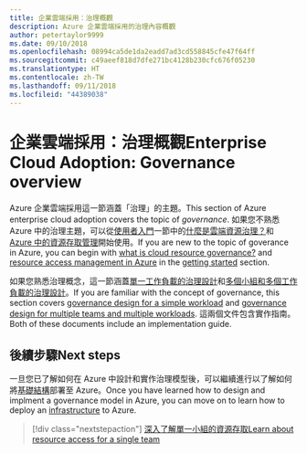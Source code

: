 ```yaml
---
title: 企業雲端採用：治理概觀
description: Azure 企業雲端採用的治理內容概觀
author: petertaylor9999
ms.date: 09/10/2018
ms.openlocfilehash: 08994ca5de1da2eadd7ad3cd558845cfe47f64ff
ms.sourcegitcommit: c49aeef818d7dfe271bc4128b230cfc676f05230
ms.translationtype: HT
ms.contentlocale: zh-TW
ms.lasthandoff: 09/11/2018
ms.locfileid: "44389038"
---
```

# <a name="enterprise-cloud-adoption-governance-overview"></a><span data-ttu-id="22879-103">企業雲端採用：治理概觀</span><span class="sxs-lookup"><span data-stu-id="22879-103">Enterprise Cloud Adoption: Governance overview</span></span>

<span data-ttu-id="22879-104">Azure 企業雲端採用這一節涵蓋「治理」的主題。</span><span class="sxs-lookup"><span data-stu-id="22879-104">This section of Azure enterprise cloud adoption covers the topic of *governance*.</span></span> <span data-ttu-id="22879-105">如果您不熟悉 Azure 中的治理主題，可以從[使用者入門](../getting-started/overview.md)一節中的[什麼是雲端資源治理？](../getting-started/what-is-governance.md)和 [Azure 中的資源存取管理](../getting-started/azure-resource-access.md)開始使用。</span><span class="sxs-lookup"><span data-stu-id="22879-105">If you are new to the topic of goverance in Azure, you can begin with [what is cloud resource governance?](../getting-started/what-is-governance.md) and [resource access management in Azure](../getting-started/azure-resource-access.md) in the [getting started](../getting-started/overview.md) section.</span></span>

<span data-ttu-id="22879-106">如果您熟悉治理概念，這一節涵蓋[單一工作負載的治理設計](governance-single-team.md)和[多個小組和多個工作負載的治理設計](governance-multiple-teams.md)。</span><span class="sxs-lookup"><span data-stu-id="22879-106">If you are familiar with the concept of governance, this section covers [governance design for a simple workload](governance-single-team.md) and [governance design for multiple teams and multiple workloads](governance-multiple-teams.md).</span></span> <span data-ttu-id="22879-107">這兩個文件包含實作指南。</span><span class="sxs-lookup"><span data-stu-id="22879-107">Both of these documents include an implementation guide.</span></span>

## <a name="next-steps"></a><span data-ttu-id="22879-108">後續步驟</span><span class="sxs-lookup"><span data-stu-id="22879-108">Next steps</span></span>

<span data-ttu-id="22879-109">一旦您已了解如何在 Azure 中設計和實作治理模型後，可以繼續進行以了解如何將[基礎結構](../infrastructure/basic-workload.md)部署至 Azure。</span><span class="sxs-lookup"><span data-stu-id="22879-109">Once you have learned how to design and implment a governance model in Azure, you can move on to learn how to deploy an [infrastructure](../infrastructure/basic-workload.md) to Azure.</span></span>

> [!div class="nextstepaction"]
> [<span data-ttu-id="22879-110">深入了解單一小組的資源存取</span><span class="sxs-lookup"><span data-stu-id="22879-110">Learn about resource access for a single team</span></span>](governance-single-team.md)